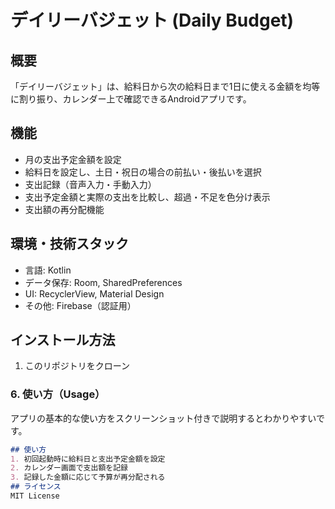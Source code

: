 # デイリーバジェット (Daily Budget)
## 概要
「デイリーバジェット」は、給料日から次の給料日まで1日に使える金額を均等に割り振り、カレンダー上で確認できるAndroidアプリです。
## 機能
- 月の支出予定金額を設定
- 給料日を設定し、土日・祝日の場合の前払い・後払いを選択
- 支出記録（音声入力・手動入力）
- 支出予定金額と実際の支出を比較し、超過・不足を色分け表示
- 支出額の再分配機能
## 環境・技術スタック
- 言語: Kotlin
- データ保存: Room, SharedPreferences
- UI: RecyclerView, Material Design
- その他: Firebase（認証用）
## インストール方法
1. このリポジトリをクローン

### **6. 使い方（Usage）**
アプリの基本的な使い方をスクリーンショット付きで説明するとわかりやすいです。  
```markdown
## 使い方
1. 初回起動時に給料日と支出予定金額を設定  
2. カレンダー画面で支出額を記録  
3. 記録した金額に応じて予算が再分配される
## ライセンス
MIT License
